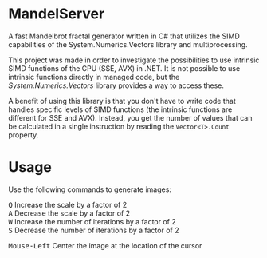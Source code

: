 # MandelServer
A fast Mandelbrot fractal generator written in C# that utilizes the SIMD capabilities of the System.Numerics.Vectors library and multiprocessing.

This project was made in order to investigate the possibilities to use intrinsic SIMD functions of the CPU (SSE, AVX) in .NET. It is not possible to use intrinsic functions directly in managed code, but the *System.Numerics.Vectors* library provides a way to access these. 

A benefit of using this library is that you don't have to write code that handles specific levels of SIMD functions (the intrinsic functions are different for SSE and AVX). Instead, you get the number of values that can be calculated in a single instruction by reading the `Vector<T>.Count` property.

# Usage
Use the following commands to generate images:

<kbd>Q</kbd> Increase the scale by a factor of 2<br>
<kbd>A</kbd> Decrease the scale by a factor of 2<br>
<kbd>W</kbd> Increase the number of iterations by a factor of 2<br>
<kbd>S</kbd> Decrease the number of iterations by a factor of 2<br>

<kbd>Mouse-Left</kbd> Center the image at the location of the cursor<br>
